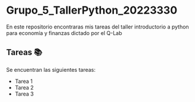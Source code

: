 # Grupo_5_TallerPython_20223330

En este repositorio encontraras mis tareas del taller introductorio a python para economía y finanzas dictado por el Q-Lab
## Tareas 📚
Se encuentran las siguientes tareas: 
- Tarea 1
- Tarea 2
- Tarea 3
